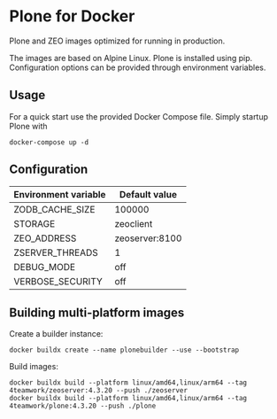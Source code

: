 # Plone for Docker

Plone and ZEO images optimized for running in production.

The images are based on Alpine Linux.
Plone is installed using pip.
Configuration options can be provided through environment variables.


## Usage

For a quick start use the provided Docker Compose file. Simply startup Plone
with

```
docker-compose up -d
```

## Configuration

| Environment variable | Default value  |
|----------------------|----------------|
| ZODB_CACHE_SIZE      | 100000         |
| STORAGE              | zeoclient      |
| ZEO_ADDRESS          | zeoserver:8100 |
| ZSERVER_THREADS      | 1              |
| DEBUG_MODE           | off            |
| VERBOSE_SECURITY     | off            |


## Building multi-platform images

Create a builder instance:

```
docker buildx create --name plonebuilder --use --bootstrap
```

Build images:

```
docker buildx build --platform linux/amd64,linux/arm64 --tag 4teamwork/zeoserver:4.3.20 --push ./zeoserver
docker buildx build --platform linux/amd64,linux/arm64 --tag 4teamwork/plone:4.3.20 --push ./plone
```
